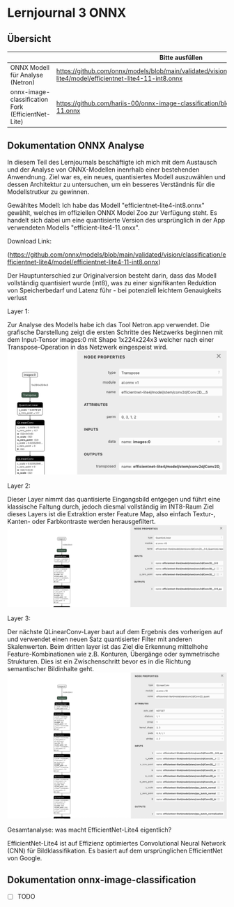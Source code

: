 ﻿# Lernjournal 3 ONNX

## Übersicht

| | Bitte ausfüllen |
| -------- | ------- |
| ONNX Modell für Analyse (Netron) | https://github.com/onnx/models/blob/main/validated/vision/classification/efficientnet-lite4/model/efficientnet-lite4-11-int8.onnx |
| onnx-image-classification Fork (EfficientNet-Lite) | https://github.com/hariis-00/onnx-image-classification/blob/main/efficientnet-lite4-11.onnx |

## Dokumentation ONNX Analyse

In diesem Teil des Lernjournals beschäftigte ich mich mit dem Austausch und der Analyse von ONNX-Modellen inenrhalb einer bestehenden Anwendnung. Ziel war es, ein neues, quantisiertes Modell auszuwählen und dessen Architektur zu untersuchen, um ein besseres Verständnis für die Modellstrutkur zu gewinnen.

Gewähltes Modell:
Ich habe das Modell "efficientnet-lite4-int8.onnx" gewählt, welches im offiziellen ONNX Model Zoo zur Verfügung steht. Es handelt sich dabei um eine quantisierte Version des ursprünglich in der App verwendeten Modells "efficient-lite4-11.onxx". 

Download Link:

(https://github.com/onnx/models/blob/main/validated/vision/classification/efficientnet-lite4/model/efficientnet-lite4-11-int8.onnx)

Der Hauptunterschied zur Originalversion besteht darin, dass das Modell vollständig quantisiert wurde (int8), was zu einer signifikanten Reduktion von Speicherbedarf und Latenz führ - bei potenziell leichtem Genauigkeits verlust

Layer 1:

Zur Analyse des Modells habe ich das Tool Netron.app verwendet. Die grafische Darstellung zeigt die ersten Schritte des Netzwerks beginnen mit dem Input-Tensor images:0 mit Shape 1x224x224x3 welcher nach einer Transpose-Operation in das Netzwerk eingespeist wird.
<img src="images/lj3_jusmahar_onnx_netron1.png" alt="Web App" style="max-width: 100%; height: auto;">

Layer 2:

Dieser Layer nimmt das quantisierte Eingangsbild entgegen und führt eine klassische Faltung durch, jedoch diesmal vollständig im INT8-Raum
Ziel dieses Layers ist die Extraktion erster Feature Map, also einfach Textur-, Kanten- oder Farbkontraste werden herausgefiltert.
<img src="images/lj3_jusmahar_onnx_netron2.png" alt="Web App" style="max-width: 100%; height: auto;">

Layer 3:

Der nächste QLinearConv-Layer baut auf dem Ergebnis des vorherigen auf und verwendet einen neuen Satz quantisierter Filter mit anderen Skalenwerten. Beim dritten layer ist das Ziel die Erkennung mittelhohe Feature-Kombinationen wie z.B. Konturen, Übergänge oder symmetrische Strukturen. Dies ist ein Zwischenschritt bevor es in die Richtung semantischer Bildinhalte geht.
<img src="images/lj3_jusmahar_onnx_netron3.png" alt="Web App" style="max-width: 100%; height: auto;">


Gesamtanalyse: was macht EfficientNet-Lite4 eigentlich?


EfficientNet-Lite4 ist auf Effizienz optimiertes Convolutional Neural Network (CNN) für Bildklassifikation. Es basiert auf dem ursprünglichen EfficientNet von Google.

## Dokumentation onnx-image-classification

* [ ] TODO
